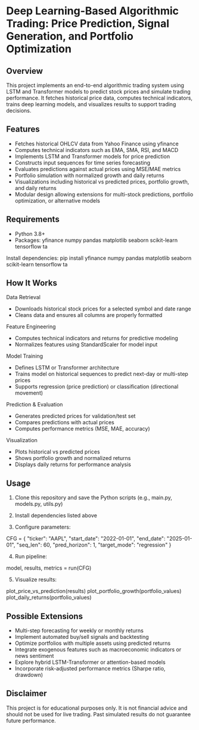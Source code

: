 # Deep Learning-Based Algorithmic Trading: Price Prediction, Signal Generation, and Portfolio Optimization

Overview
--------
This project implements an end-to-end algorithmic trading system using LSTM and Transformer models to predict stock prices and simulate trading performance. It fetches historical price data, computes technical indicators, trains deep learning models, and visualizes results to support trading decisions.

Features
--------
- Fetches historical OHLCV data from Yahoo Finance using yfinance
- Computes technical indicators such as EMA, SMA, RSI, and MACD
- Implements LSTM and Transformer models for price prediction
- Constructs input sequences for time series forecasting
- Evaluates predictions against actual prices using MSE/MAE metrics
- Portfolio simulation with normalized growth and daily returns
- Visualizations including historical vs predicted prices, portfolio growth, and daily returns
- Modular design allowing extensions for multi-stock predictions, portfolio optimization, or alternative models

Requirements
------------
- Python 3.8+
- Packages:
  yfinance
  numpy
  pandas
  matplotlib
  seaborn
  scikit-learn
  tensorflow
  ta

Install dependencies: 
pip install yfinance numpy pandas matplotlib seaborn scikit-learn tensorflow ta

How It Works
------------
Data Retrieval
- Downloads historical stock prices for a selected symbol and date range
- Cleans data and ensures all columns are properly formatted

Feature Engineering
- Computes technical indicators and returns for predictive modeling
- Normalizes features using StandardScaler for model input

Model Training
- Defines LSTM or Transformer architecture
- Trains model on historical sequences to predict next-day or multi-step prices
- Supports regression (price prediction) or classification (directional movement)

Prediction & Evaluation
- Generates predicted prices for validation/test set
- Compares predictions with actual prices
- Computes performance metrics (MSE, MAE, accuracy)

Visualization
- Plots historical vs predicted prices
- Shows portfolio growth and normalized returns
- Displays daily returns for performance analysis

Usage
-----
1. Clone this repository and save the Python scripts (e.g., main.py, models.py, utils.py)

2. Install dependencies listed above

3. Configure parameters:

CFG = {
    "ticker": "AAPL",
    "start_date": "2022-01-01",
    "end_date": "2025-01-01",
    "seq_len": 60,
    "pred_horizon": 1,
    "target_mode": "regression"
}

4. Run pipeline:

model, results, metrics = run(CFG)

5. Visualize results:

plot_price_vs_prediction(results)
plot_portfolio_growth(portfolio_values)
plot_daily_returns(portfolio_values)

Possible Extensions
-------------------
- Multi-step forecasting for weekly or monthly returns
- Implement automated buy/sell signals and backtesting
- Optimize portfolios with multiple assets using predicted returns
- Integrate exogenous features such as macroeconomic indicators or news sentiment
- Explore hybrid LSTM-Transformer or attention-based models
- Incorporate risk-adjusted performance metrics (Sharpe ratio, drawdown)

Disclaimer
----------
This project is for educational purposes only. It is not financial advice and should not be used for live trading. Past simulated results do not guarantee future performance.
